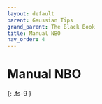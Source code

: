 ```yaml
---
layout: default
parent: Gaussian Tips
grand_parent: The Black Book
title: Manual NBO
nav_order: 4
---
```


# Manual NBO
{: .fs-9 }